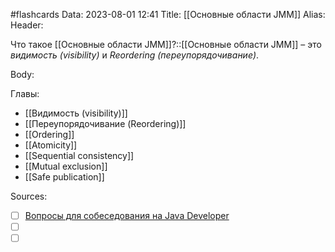 #flashcards
Data: 2023-08-01 12:41
Title: [[Основные области JMM]]
Alias:
Header:

Что такое [[Основные области JMM]]?::[[Основные области JMM]] – это _видимость (visibility)_ и _Reordering (переупорядочивание)_.
<!--SR:!2023-11-03,10,570-->


Body:




Главы:
- [[Видимость (visibility)]]
- [[Переупорядочивание (Reordering)]]
- [[Ordering]]
- [[Atomicity]]
- [[Sequential consistency]]
- [[Mutual exclusion]]
- [[Safe publication]]


Sources:
- [ ] [Вопросы для собеседования на Java Developer](https://github.com/enhorse/java-interview/blob/master/README.md#%D0%9E%D0%9E%D0%9F)
- [ ] []()
- [ ] []()
